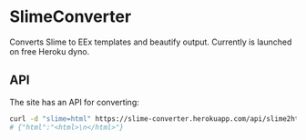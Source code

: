 # SlimeConverter

Converts Slime to EEx templates and beautify output. Currently is launched on free Heroku dyno.

## API

The site has an API for converting:

```bash
curl -d "slime=html" https://slime-converter.herokuapp.com/api/slime2html
# {"html":"<html>\n</html>"}
```
